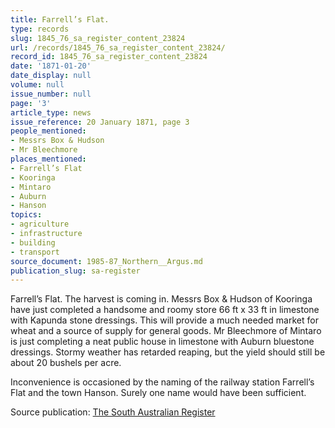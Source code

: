 ```yaml
---
title: Farrell’s Flat.
type: records
slug: 1845_76_sa_register_content_23824
url: /records/1845_76_sa_register_content_23824/
record_id: 1845_76_sa_register_content_23824
date: '1871-01-20'
date_display: null
volume: null
issue_number: null
page: '3'
article_type: news
issue_reference: 20 January 1871, page 3
people_mentioned:
- Messrs Box & Hudson
- Mr Bleechmore
places_mentioned:
- Farrell’s Flat
- Kooringa
- Mintaro
- Auburn
- Hanson
topics:
- agriculture
- infrastructure
- building
- transport
source_document: 1985-87_Northern__Argus.md
publication_slug: sa-register
---
```


Farrell’s Flat.  The harvest is coming in.  Messrs Box & Hudson of Kooringa have just completed a handsome and roomy store 66 ft x 33 ft in limestone with Kapunda stone dressings.  This will provide a much needed market for wheat and a source of supply for general goods.  Mr Bleechmore of Mintaro is just completing a neat public house in limestone with Auburn bluestone dressings.  Stormy weather has retarded reaping, but the yield should still be about 20 bushels per acre.

Inconvenience is occasioned by the naming of the railway station Farrell’s Flat and the town Hanson.  Surely one name would have been sufficient.

Source publication: [The South Australian Register](/publications/sa-register/)
